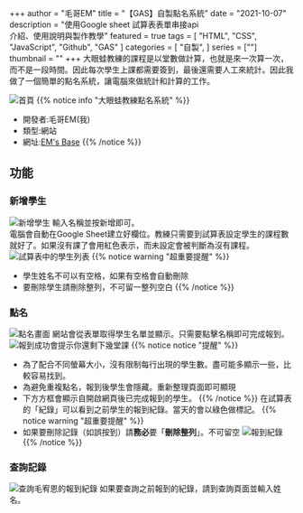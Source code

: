 +++
author = "毛哥EM"
title = "【GAS】自製點名系統"
date = "2021-10-07"
description = "使用Google sheet 試算表表單串接api<br />介紹、使用說明與製作教學"
featured = true
tags = [
    "HTML",
    "CSS",
    "JavaScript",
    "Github",
    "GAS"
]
categories = [
    "自製",
]
series = [""]
thumbnail = ""
+++
大眼蛙教練的課程是以堂數做計算，也就是來一次算一次，而不是一段時間。因此每次學生上課都需要簽到，最後還需要人工來統計。因此我做了一個簡單的點名系統，讓電腦來做統計和計算的工作。
<!--more-->
![首頁](https://EM-Tec.github.io/images/frog_check_in-home.png)
{{% notice info "大眼蛙教練點名系統" %}}
* 開發者:毛哥EM(我)
* 類型:網站
* 網址:[EM's Base](http://edit-mr.github.io/code/frog)
{{% /notice %}}
## 功能
### 新增學生
![新增學生](https://EM-Tec.github.io/images/frog_check_in-add.png)
輸入名稱並按新增即可。<br />
電腦會自動在Google Sheet建立好欄位。教練只需要到試算表設定學生的課程數就好了。如果沒有課了會用紅色表示，而未設定會被判斷為沒有課程。
![試算表中的學生列表](https://EM-Tec.github.io/images/frog_check_in-student.PNG)
{{% notice warning "超重要提醒" %}}
* 學生姓名不可以有空格，如果有空格會自動刪除
* 要刪除學生請刪除整列，不可留一整列空白
{{% /notice %}}

### 點名
![點名畫面](https://EM-Tec.github.io/images/frog_check_in-check.png)
網站會從表單取得學生名單並顯示。只需要點擊名稱即可完成報到。<br />
![報到成功會提示你還剩下幾堂課](https://EM-Tec.github.io/images/frog_check_in-checked.png)
{{% notice notice "提醒" %}}
* 為了配合不同螢幕大小，沒有限制每行出現的學生數。盡可能多顯示一些，比較容易找到。
* 為避免重複點名，報到後學生會隱藏。重新整理頁面即可顯現
* 下方方框會顯示自開啟網頁後已完成報到的學生。
{{% /notice %}}
在試算表的「紀錄」可以看到之前學生的報到紀錄。當天的會以綠色做標記。
{{% notice warning "超重要提醒" %}}
* 如果要刪除記錄（如誤按到）請**務必**要「**刪除整列**」。不可留空
![報到紀錄](https://EM-Tec.github.io/images/frog_check_in-record.png)
{{% /notice %}}

### 查詢記錄
![查詢毛宥恩的報到紀錄](https://EM-Tec.github.io/images/frog_check_in-search.png)
如果要查詢之前報到的紀錄，請到查詢頁面並輸入姓名。
